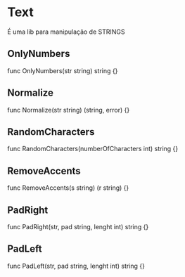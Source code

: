 # Text #
É uma lib para manipulação de STRINGS

## OnlyNumbers ##
func OnlyNumbers(str string) string {}

## Normalize ##
func Normalize(str string) (string, error) {}

## RandomCharacters ##
func RandomCharacters(numberOfCharacters int) string {}

## RemoveAccents ##
func RemoveAccents(s string) (r string) {}

## PadRight ##
func PadRight(str, pad string, lenght int) string {}

## PadLeft ##
func PadLeft(str, pad string, lenght int) string {}
